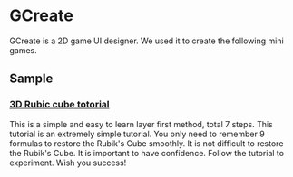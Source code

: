 # GCreate

GCreate is a 2D game UI designer. We used it to create the following mini games.

## Sample
### [3D Rubic cube totorial](https://fy-create.github.io/GCreate/demo/cube/)
This is a simple and easy to learn layer first method, total 7 steps. This tutorial is an extremely simple tutorial. You only need to remember 9 formulas to restore the Rubik's Cube smoothly. It is not difficult to restore the Rubik's Cube. It is important to have confidence. Follow the tutorial to experiment. Wish you success!

